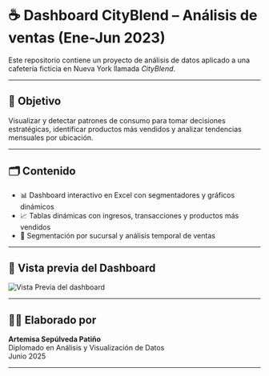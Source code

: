 # ☕ Dashboard CityBlend – Análisis de ventas (Ene-Jun 2023)

Este repositorio contiene un proyecto de análisis de datos aplicado a una cafetería ficticia en Nueva York llamada *CityBlend*.

---

## 📌 Objetivo

Visualizar y detectar patrones de consumo para tomar decisiones estratégicas, identificar productos más vendidos y analizar tendencias mensuales por ubicación.

---

## 🗂️ Contenido

- 📊 Dashboard interactivo en Excel con segmentadores y gráficos dinámicos  
- 📈 Tablas dinámicas con ingresos, transacciones y productos más vendidos  
- 🏪 Segmentación por sucursal y análisis temporal de ventas  

---

## 📸 Vista previa del Dashboard

![Vista Previa del dashboard](https://github.com/user-attachments/assets/6418aaf7-00ff-4054-bcdd-63368ba39571)

---

## 👩‍💻 Elaborado por

**Artemisa Sepúlveda Patiño**  
Diplomado en Análisis y Visualización de Datos  
Junio 2025

---
